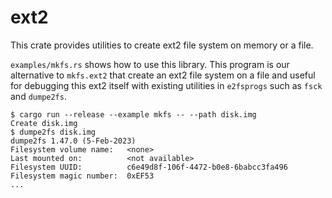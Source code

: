 # ext2

This crate provides utilities to create ext2 file system on memory or a file.

`examples/mkfs.rs` shows how to use this library. This program is our alternative to `mkfs.ext2`
that create an ext2 file system on a file and useful for debugging this ext2 itself with existing
utilities in `e2fsprogs` such as `fsck` and `dumpe2fs`.

```console
$ cargo run --release --example mkfs -- --path disk.img
Create disk.img
$ dumpe2fs disk.img
dumpe2fs 1.47.0 (5-Feb-2023)
Filesystem volume name:   <none>
Last mounted on:          <not available>
Filesystem UUID:          c6e49d8f-106f-4472-b0e8-6babcc3fa496
Filesystem magic number:  0xEF53
...
```
